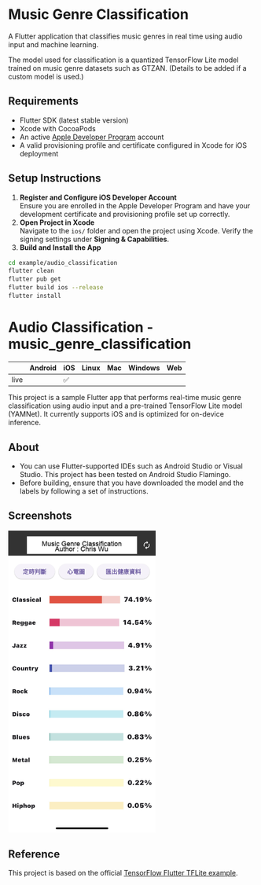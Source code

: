 # Music Genre Classification
  
A Flutter application that classifies music genres in real time using audio input and machine learning.  

The model used for classification is a quantized TensorFlow Lite model trained on music genre datasets such as GTZAN. (Details to be added if a custom model is used.)

## Requirements  
- Flutter SDK (latest stable version)  
- Xcode with CocoaPods  
- An active [Apple Developer Program](https://developer.apple.com/programs/) account  
- A valid provisioning profile and certificate configured in Xcode for iOS deployment  

## Setup Instructions  
1. **Register and Configure iOS Developer Account**  
   Ensure you are enrolled in the Apple Developer Program and have your development certificate and provisioning profile set up correctly.  
2. **Open Project in Xcode**  
   Navigate to the `ios/` folder and open the project using Xcode. Verify the signing settings under **Signing & Capabilities**.  
3. **Build and Install the App**  
```bash
cd example/audio_classification
flutter clean
flutter pub get
flutter build ios --release
flutter install
```


# Audio Classification - music_genre_classification

|      | Android | iOS | Linux | Mac | Windows | Web |
|------|---------|-----|-------|-----|---------|-----|
| live |         | ✅   |       |     |         |     |

This project is a sample Flutter app that performs real-time music genre classification using audio input and a pre-trained TensorFlow Lite model (YAMNet). It currently supports iOS and is optimized for on-device inference.

## About

- You can use Flutter-supported IDEs such as Android Studio or Visual Studio.
  This project has been tested on Android Studio Flamingo.
- Before building, ensure that you have downloaded the model and the labels by
  following a set of instructions.


## Screenshots

<p float="left">
  <img src="screenshots/IMG_2908.jpg" width="300" />
</p>

## Reference
This project is based on the official [TensorFlow Flutter TFLite example](https://github.com/tensorflow/flutter-tflite).

